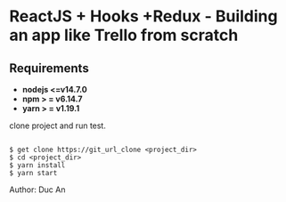 # ReactJS + Hooks +Redux - Building an app like Trello from scratch

## Requirements

- **nodejs <=v14.7.0**
- **npm > = v6.14.7**
- **yarn > = v1.19.1**

clone project and run test.

```

$ get clone https://git_url_clone <project_dir>
$ cd <project_dir>
$ yarn install
$ yarn start
```

Author: Duc An
